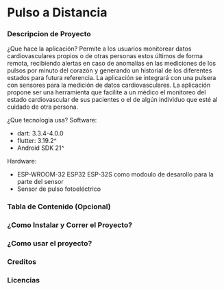# Pulso a Distancia

### Descripcion de Proyecto
¿Que hace la aplicación?
Permite a los usuarios monitorear datos cardiovasculares propios o de otras personas estos últimos de forma remota, recibiendo alertas en caso de anomalías en las mediciones de los pulsos por minuto del corazón y generando un historial de los diferentes estados para futura referencia. La aplicación se integrará con una pulsera con sensores para la medición de datos cardiovasculares. La aplicación propone ser una herramienta que facilite a un médico el monitoreo del estado cardiovascular de sus pacientes o el de algún individuo que esté al cuidado de otra persona.

¿Que tecnologia usa?
Software:
* dart: 3.3.4-4.0.0
* flutter: 3.19.2^
* Android SDK 21^

Hardware:
* ESP-WROOM-32 ESP32 ESP-32S como modoulo de desarollo para la parte del sensor
* Sensor de pulso fotoeléctrico
  
### Tabla de Contenido (Opcional)
### ¿Como Instalar y Correr el Proyecto?
### ¿Como usar el proyecto?
### Creditos
### Licencias


